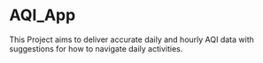 # AQI_App
This Project aims to deliver accurate daily and hourly AQI data with suggestions for how to navigate daily activities.
